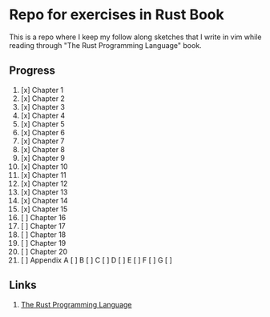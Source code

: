 # Repo for exercises in Rust Book

This is a repo where I keep my follow along sketches that I write in vim while reading through "The Rust Programming Language" book.

## Progress

1. [x] Chapter 1
1. [x] Chapter 2
1. [x] Chapter 3
1. [x] Chapter 4
1. [x] Chapter 5
1. [x] Chapter 6
1. [x] Chapter 7
1. [x] Chapter 8
1. [x] Chapter 9
1. [x] Chapter 10
1. [x] Chapter 11
1. [x] Chapter 12
1. [x] Chapter 13
1. [x] Chapter 14
1. [x] Chapter 15
1. [ ] Chapter 16
1. [ ] Chapter 17
1. [ ] Chapter 18
1. [ ] Chapter 19
1. [ ] Chapter 20
1. [ ] Appendix
    A [ ]
    B [ ]
    C [ ]
    D [ ]
    E [ ]
    F [ ]
    G [ ]


## Links

1. [The Rust Programming Language](https://doc.rust-lang.org/book)
